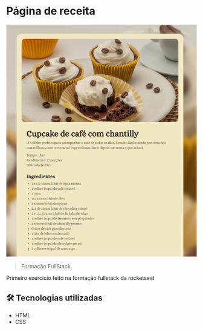 # Página de receita

![preview](./.github/print-projeto.png)

> Formação FullStack

Primeiro exercicio feito na formação fullstack da rocketseat

## 🛠️ Tecnologias utilizadas

- HTML
- CSS